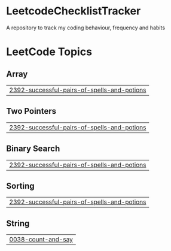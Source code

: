 # LeetcodeChecklistTracker
A repository to track my coding behaviour, frequency and habits

<!---LeetCode Topics Start-->
# LeetCode Topics
## Array
|  |
| ------- |
| [2392-successful-pairs-of-spells-and-potions](https://github.com/ADITYATIWARI342005/LeetcodeChecklistTracker/tree/master/2392-successful-pairs-of-spells-and-potions) |
## Two Pointers
|  |
| ------- |
| [2392-successful-pairs-of-spells-and-potions](https://github.com/ADITYATIWARI342005/LeetcodeChecklistTracker/tree/master/2392-successful-pairs-of-spells-and-potions) |
## Binary Search
|  |
| ------- |
| [2392-successful-pairs-of-spells-and-potions](https://github.com/ADITYATIWARI342005/LeetcodeChecklistTracker/tree/master/2392-successful-pairs-of-spells-and-potions) |
## Sorting
|  |
| ------- |
| [2392-successful-pairs-of-spells-and-potions](https://github.com/ADITYATIWARI342005/LeetcodeChecklistTracker/tree/master/2392-successful-pairs-of-spells-and-potions) |
## String
|  |
| ------- |
| [0038-count-and-say](https://github.com/ADITYATIWARI342005/LeetcodeChecklistTracker/tree/master/0038-count-and-say) |
<!---LeetCode Topics End-->